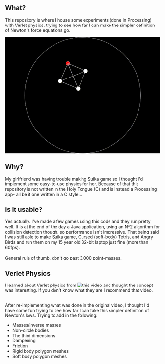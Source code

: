## What?
This repository is where I house some experiments (done in Processing) with Verlet physics, trying to see how far I can make the simpler definition of Newton's force equations go.

<img src=./imgs/physics_demo_cube.gif></img>

## Why?
My girlfriend was having trouble making Suika game so I thought I'd implement
some easy-to-use physics for her. Because of that this repository is not
written in the Holy Tongue (C) and is instead a Processing app- all be it one
written in a C style...

## Is it usable?
Yes actually. I've made a few games using this code and they run pretty well.
It is at the end of the day a Java application, using an N^2 algorithm for
collision detection though, so performance isn't impressive. That being said I was still able to make Suika game, Cursed (soft-body) Tetris, and Angry Birds and run them on my 15 year old 32-bit laptop just fine (more than 60fps).<br><br>
General rule of thumb, don't go past 3,000 point-masses.

## Verlet Physics
I learned about Verlet physics from ![this](https://youtu.be/lS_qeBy3aQI) video
and thought the concept was interesting. If you don't know what they are I
recommend that video. <br><br>

After re-implementing what was done in the original video, I thought I'd have
some fun trying to see how far I can take this simpler definition of Newton's
laws. Trying to add in the following:
- Masses/inverse masses
- Non-circle bodies
- The third dimensions
- Dampening
- Friction
- Rigid body polygon meshes
- Soft body polygon meshes





